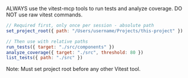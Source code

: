 ALWAYS use the vitest-mcp tools to run tests and analyze coverage.
DO NOT use raw vitest commands.

```javascript
// Required first, only once per session - absolute path
set_project_root({ path: "/Users/username/Projects/this-project" })

// Then use with relative paths
run_tests({ target: "./src/components" })
analyze_coverage({ target: "./src", threshold: 80 })
list_tests({ path: "./src" })
```

Note: Must set project root before any other Vitest tool.